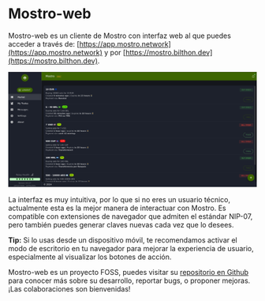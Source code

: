 # Mostro-web

Mostro-web es un cliente de Mostro con interfaz web al que puedes acceder a través de: [https://app.mostro.network](https://app.mostro.network) y por [https://mostro.bilthon.dev](https://mostro.bilthon.dev).

![mostro-web](./assets/images/mostro-web.png)

La interfaz es muy intuitiva, por lo que si no eres un usuario técnico, actualmente esta es la mejor manera de interactuar con Mostro.
Es compatible con extensiones de navegador que admiten el estándar NIP-07, pero también puedes generar claves nuevas cada vez que lo desees. 

**Tip:** Si lo usas desde un dispositivo móvil, te recomendamos activar el modo de escritorio en tu navegador para mejorar la experiencia de usuario, especialmente al visualizar los botones de acción.

Mostro-web es un proyecto FOSS, puedes visitar su [repositorio en Github](https://github.com/MostroP2P/mostro-web) para conocer más sobre su desarrollo, reportar bugs, o proponer mejoras. ¡Las colaboraciones son bienvenidas!
